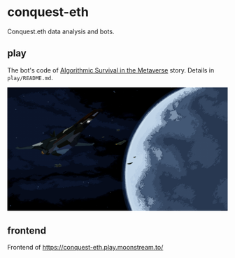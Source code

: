 # conquest-eth

Conquest.eth data analysis and bots.

## play

The bot's code of [Algorithmic Survival in the Metaverse](https://dev.to/kompotkot/algorithmic-survival-in-the-metaverse-47jc) story. Details in `play/README.md`.

![space-1](img/space-1.png)

## frontend

Frontend of https://conquest-eth.play.moonstream.to/
